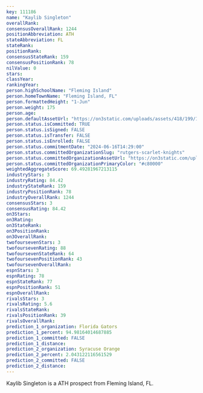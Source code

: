 ```yaml
---
key: 111186
name: "Kaylib Singleton"
overallRank: 
consensusOverallRank: 1244
positionAbbreviation: ATH
stateAbbreviation: FL
stateRank: 
positionRank: 
consensusStateRank: 159
consensusPositionRank: 78
nilValue: 0
stars: 
classYear: 
rankingYear: 
person.highSchoolName: "Fleming Island"
person.homeTownName: "Fleming Island, FL"
person.formattedHeight: "1-Jun"
person.weight: 175
person.age: 
person.defaultAssetUrl: "https://on3static.com/uploads/assets/418/199/199418.jpg"
person.status.isCommitted: TRUE
person.status.isSigned: FALSE
person.status.isTransfer: FALSE
person.status.isEnrolled: FALSE
person.status.commitmentDate: "2024-06-16T14:29:00"
person.status.committedOrganizationSlug: "rutgers-scarlet-knights"
person.status.committedOrganizationAssetUrl: "https://on3static.com/uploads/assets/161/150/150161.svg"
person.status.committedOrganizationPrimaryColor: "#c80000"
weightedAggregateScore: 69.49281967213115
industryStars: 3
industryRating: 84.42
industryStateRank: 159
industryPositionRank: 78
industryOverallRank: 1244
consensusStars: 3
consensusRating: 84.42
on3Stars: 
on3Rating: 
on3StateRank: 
on3PositionRank: 
on3OverallRank: 
twofoursevenStars: 3
twofoursevenRating: 88
twofoursevenStateRank: 64
twofoursevenPositionRank: 43
twofoursevenOverallRank: 
espnStars: 3
espnRating: 78
espnStateRank: 77
espnPositionRank: 51
espnOverallRank: 
rivalsStars: 3
rivalsRating: 5.6
rivalsStateRank: 
rivalsPositionRank: 39
rivalsOverallRank: 
prediction_1_organization: Florida Gators
prediction_1_percent: 94.98164014687885
prediction_1_committed: FALSE
prediction_1_distance: 
prediction_2_organization: Syracuse Orange
prediction_2_percent: 2.043122116561529
prediction_2_committed: FALSE
prediction_2_distance: 
---
```

Kaylib Singleton is a ATH prospect from Fleming Island, FL.